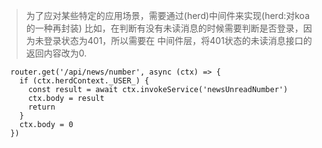 > 为了应对某些特定的应用场景，需要通过(herd)中间件来实现(herd:对koa的一种再封装)
  比如，在判断有没有未读消息的时候需要判断是否登录，因为未登录状态为401，所以需要在
  中间件层，将401状态的未读消息接口的返回内容改为0.
```
  router.get('/api/news/number', async (ctx) => {
    if (ctx.herdContext._USER_) {
      const result = await ctx.invokeService('newsUnreadNumber')
      ctx.body = result
      return
    }
    ctx.body = 0
  })
```